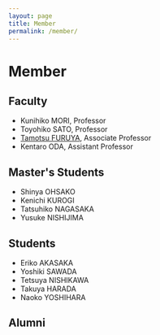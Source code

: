 ```yaml
---
layout: page
title: Member 
permalink: /member/
---
```


# Member

## Faculty

* Kunihiko MORI, Professor
* Toyohiko SATO, Professor
* [Tamotsu FURUYA](https://tamosblog.wordpress.com/), Associate Professor
* Kentaro ODA, Assistant Professor

## Master's Students

* Shinya OHSAKO
* Kenichi KUROGI
* Tatsuhiko NAGASAKA
* Yusuke NISHIJIMA

## Students

* Eriko AKASAKA
* Yoshiki SAWADA
* Tetsuya NISHIKAWA
* Takuya HARADA
* Naoko YOSHIHARA

## Alumni


